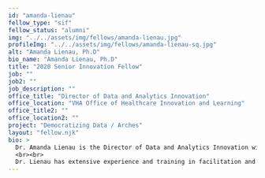 ```yaml
---
id: "amanda-lienau"
fellow_type: "sif"
fellow_status: "alumni"
img: "../../assets/img/fellows/amanda-lienau.jpg"
profileImg: "../../assets/img/fellows/amanda-lienau-sq.jpg"
alt: "Amanda Lienau, Ph.D"
bio_name: "Amanda Lienau, Ph.D"
title: "2020 Senior Innovation Fellow"
job: ""
job2: ""
job_description: ""
office_title: "Director of Data and Analytics Innovation"
office_location: "VHA Office of Healthcare Innovation and Learning"
office_title2: ""
office_location2: ""
project: "Democratizing Data / Arches"
layout: "fellow.njk"
bio: >
  Dr. Amanda Lienau is the Director of Data and Analytics Innovation with the VHA Innovation Ecosystem. She has led dozens of small-scale and large-scale innovation initiatives with a primary focus on increasing meaningful use of information to increase access to care, improve equitable outcomes, and improve quality of life. Prior to this, she was the Senior Innovation Fellow working on a project to democratize data and the Innovation Specialist at the VA St. Louis Health Care System. She has also held leadership roles in implementing programs for prevention, integrative and complementary care, and health behavior change at VA.
  <br><br>
  Dr. Lienau has extensive experience and training in facilitation and advancing learning in adults. She holds a Ph.D. in Counseling Psychology from The Ohio State University.
---
```

